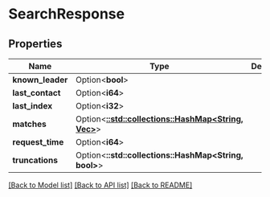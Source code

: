 # SearchResponse

## Properties

| Name             | Type                                                                     | Description | Notes      |
| ---------------- | ------------------------------------------------------------------------ | ----------- | ---------- |
| **known_leader** | Option<**bool**>                                                         |             | [optional] |
| **last_contact** | Option<**i64**>                                                          |             | [optional] |
| **last_index**   | Option<**i32**>                                                          |             | [optional] |
| **matches**      | Option<[**::std::collections::HashMap<String, Vec<String>>**](array.md)> |             | [optional] |
| **request_time** | Option<**i64**>                                                          |             | [optional] |
| **truncations**  | Option<**::std::collections::HashMap<String, bool>**>                    |             | [optional] |

[[Back to Model list]](../README.md#documentation-for-models)
[[Back to API list]](../README.md#documentation-for-api-endpoints)
[[Back to README]](../README.md)
